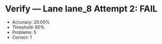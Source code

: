 # Verify — Lane lane_8 Attempt 2: FAIL

- Accuracy: 20.00%
- Threshold: 60%
- Problems: 5
- Correct: 1